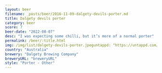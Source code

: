 ```yaml
---
layout: beer
filename: _posts/beer/2016-11-09-dalgety-devils-porter.md
title: Dalgety devils porter
category: beer
score: 7
beer-date: "2022-08-07"
desc: "I was expecting some chilli, but it’s more of a normal porter"
permalink: /beer/:title.html
img: /img/list/dalgety-devils-porter.jpeguntappd: "https://untappd.com/b/dalgety-brewing-company-devils-porter/3500095"
country: "Australia"
brewery: "Dalgety Brewing Company"
breweryURL: "breweryURL"
style: "Porter - Other"
---
```


